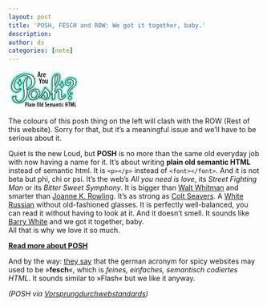 ```yaml
---
layout: post
title: 'POSH, FESCH and ROW: We got it together, baby.'
description:
author: ds
categories: [note]
---
```


![POSH](/content/images/2015/02/are_you_posh.png)

The colours of this posh thing on the left will clash with the ROW (Rest of this website). Sorry for that, but it’s a meaningful issue and we’ll have to be serious about it.

Quiet is the new Loud, but **POSH** is no more than the same old everyday job with now having a name for it. It’s about writing **plain old semantic HTML** instead of semantic html. It is `<p></p>` instead of `<font></font>`. And it is not beta but phi, chi or psi. It’s the web’s *All you need is love*, its *Street Fighting Man* or its *Bitter Sweet Symphony*. It is bigger than [Walt Whitman](http://en.wikipedia.org/wiki/Walt_Whitman) and smarter than [Joanne K. Rowling](http://en.wikipedia.org/wiki/J._K._Rowling). It’s as strong as [Colt Seavers](http://en.wikipedia.org/wiki/The_Fall_Guy). A [White Russian](http://en.wikipedia.org/wiki/White_Russian_(cocktail)) without old-fashioned glasses. It is perfectly well-balanced, you can read it without having to look at it. And it doesn’t smell. It sounds like [Barry White](http://en.wikipedia.org/wiki/Barry_white) and we got it together, baby.  
All that is why we love it so much.

[**Read more about POSH**](http://microformats.org/wiki/posh)

And by the way: [they say](http://www.mindgarden.de/index.php?id=703) that the german acronym for spicy websites may used to be »**fesch**«, which is *feines, einfaches, semantisch codiertes HTML*. It sounds similar to »Flash« but we like it anyway.

*(POSH via [Vorsprungdurchwebstandards](http://www.vorsprungdurchwebstandards.de/blog/posh-wenn-websites-zu-spice-girls-werden/))*


